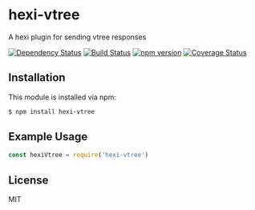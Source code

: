# hexi-vtree

A hexi plugin for sending vtree responses

[![Dependency Status](https://david-dm.org/zkochan/hexi-vtree/status.svg?style=flat)](https://david-dm.org/zkochan/hexi-vtree)
[![Build Status](https://travis-ci.org/zkochan/hexi-vtree.svg?branch=master)](https://travis-ci.org/zkochan/hexi-vtree)
[![npm version](https://badge.fury.io/js/hexi-vtree.svg)](http://badge.fury.io/js/hexi-vtree)
[![Coverage Status](https://coveralls.io/repos/zkochan/hexi-vtree/badge.svg?branch=master&service=github)](https://coveralls.io/github/zkochan/hexi-vtree?branch=master)


## Installation

This module is installed via npm:

``` bash
$ npm install hexi-vtree
```


## Example Usage

``` js
const hexiVtree = require('hexi-vtree')
```


## License

MIT
